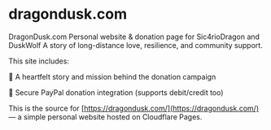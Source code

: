 # dragondusk.com

DragonDusk.com
Personal website & donation page for Sic4rioDragon and DuskWolf
A story of long-distance love, resilience, and community support.

This site includes:

💖 A heartfelt story and mission behind the donation campaign

💸 Secure PayPal donation integration (supports debit/credit too)

This is the source for [https://dragondusk.com/](https://dragondusk.com/) — a simple personal website hosted on Cloudflare Pages.
